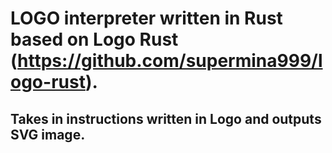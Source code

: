 # LOGO interpreter written in Rust based on Logo Rust (https://github.com/supermina999/logo-rust).

## Takes in instructions written in Logo and outputs SVG image.
